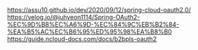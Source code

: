https://assu10.github.io/dev/2020/09/12/spring-cloud-oauth2.0/
https://velog.io/@juhyeon1114/Spring-OAuth2-%EC%9D%B8%EC%A6%9D-%EC%84%9C%EB%B2%84-%EA%B5%AC%EC%B6%95%ED%95%98%EA%B8%B0
https://guide.ncloud-docs.com/docs/b2bpls-oauth2

